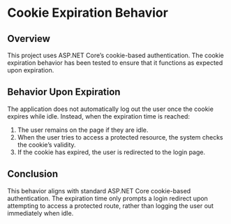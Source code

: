 # Cookie Expiration Behavior

## Overview
This project uses ASP.NET Core’s cookie-based authentication. The cookie expiration behavior has been tested to ensure that it functions as expected upon expiration.

## Behavior Upon Expiration
The application does not automatically log out the user once the cookie expires while idle. Instead, when the expiration time is reached:
1. The user remains on the page if they are idle.
2. When the user tries to access a protected resource, the system checks the cookie’s validity.
3. If the cookie has expired, the user is redirected to the login page.

## Conclusion
This behavior aligns with standard ASP.NET Core cookie-based authentication. The expiration time only prompts a login redirect upon attempting to access a protected route, rather than logging the user out immediately when idle.

